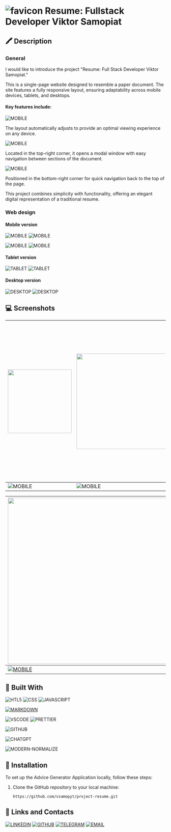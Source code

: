 # ![favicon](https://github.com/user-attachments/assets/a9ab21ce-9d1d-4ab6-9de5-655a3a1d172f) Resume: Fullstack Developer Viktor Samopiat 


## 🖍 Description
### General
I would like to introduce the project "Resume: Full Stack Developer Viktor Samopiat."

This is a single-page website designed to resemble a paper document. The site features a fully responsive layout, ensuring adaptability across mobile devices, tablets, and desktops.

#### Key features include:
![MOBILE](https://img.shields.io/badge/Adaptive_design:-blue)

The layout automatically adjusts to provide an optimal viewing experience on any device.

![MOBILE](https://img.shields.io/badge/Burger_Menu::-blue)

Located in the top-right corner, it opens a modal window with easy navigation between sections of the document.

![MOBILE](https://img.shields.io/badge/Scroll_to_Top_Button:-blue)

Positioned in the bottom-right corner for quick navigation back to the top of the page.

This project combines simplicity with functionality, offering an elegant digital representation of a traditional resume.

### Web design
#### Mobile version
![MOBILE](https://img.shields.io/badge/Mobile-from_320px_to_575px-blue)
![MOBILE](https://img.shields.io/badge/Adaptive_design-blue)

![MOBILE](https://img.shields.io/badge/Mobile-from_576px_to_759px-blue)
![MOBILE](https://img.shields.io/badge/Adaptive_design-blue)

#### Tablet version
![TABLET](https://img.shields.io/badge/Tablet-from_760px_to_999px-blue)
![TABLET](https://img.shields.io/badge/Adaptive_design-blue)

#### Desktop version
![DESKTOP](https://img.shields.io/badge/Desktop-from_1000px-blue)
![DESKTOP](https://img.shields.io/badge/Adaptive_design-blue)




## 💻 Screenshots

| <img src="https://github.com/user-attachments/assets/5167417d-8621-456e-b1c6-392adb5c3590" width="200" /> |<img src="https://github.com/user-attachments/assets/f3ffc34e-42e4-47c6-bc52-a4f3d85f70f5" width="300" /> | <img src="https://github.com/user-attachments/assets/98c792df-6d6b-4ec6-bfcd-64281e2d7a0d" width="500" /> |
|---|---|---|
| ![MOBILE](https://img.shields.io/badge/Home-Mobile-blue) |  ![MOBILE](https://img.shields.io/badge/Home-Tablet-blue) |  ![MOBILE](https://img.shields.io/badge/Home-Desktop-blue)|

|  <img src="https://github.com/user-attachments/assets/94973ad7-2d62-409e-abab-1ce659b922c5" width="522" /> |  <img src="https://github.com/user-attachments/assets/40a689c3-cd8f-4b0b-b98c-a4787ee3cd58" width="485" />|
|---|---|
|[![MOBILE](https://img.shields.io/badge/Mobile-PageSpeed_Insights-blue)](https://pagespeed.web.dev/analysis/https-vsamopyt-github-io-project-resume/h1uc14wmcd?form_factor=mobile)|[![DESKTOP](https://img.shields.io/badge/Desktop-PageSpeed_Insights-blue)](https://pagespeed.web.dev/analysis/https-vsamopyt-github-io-project-resume/h1uc14wmcd?form_factor=desktop)|





## 🚀 Built With
![HTL5](https://img.shields.io/badge/HTML5-E34F26?style=for-the-badge&logo=html5&logoColor=white)
![CSS](https://img.shields.io/badge/CSS3-1572B6?style=for-the-badge&logo=css3&logoColor=white)
![JAVASCRIPT](https://img.shields.io/badge/JavaScript-323330?style=for-the-badge&logo=javascript&logoColor=F7DF1E)


[![MARKDOWN](https://img.shields.io/badge/Markdown-000000?style=for-the-badge&logo=markdown&logoColor=white)](https://www.markdownguide.org/)


![VSCODE](https://img.shields.io/badge/VSCode-0078D4?style=for-the-badge&logo=visual%20studio%20code&logoColor=white)
![PRETTIER](https://img.shields.io/badge/prettier-1A2C34?style=for-the-badge&logo=prettier&logoColor=F7BA3E)


![GITHUB](https://img.shields.io/badge/GitHub-100000?style=for-the-badge&logo=github&logoColor=white)

![CHATGPT](https://img.shields.io/badge/ChatGPT-74aa9c?style=for-the-badge&logo=openai&logoColor=white)

![MODERN-NORMALIZE](https://img.shields.io/badge/MODERN--NORMALIZE-47cf80)



## 🔌 Installation

To set up the Advice Generator Application locally, follow these steps:

1. Clone the GitHub repository to your local machine:
    
    ```
   https://github.com/vsamopyt/project-resume.git
    ```
    





## 🔗 Links and Contacts 
[![LINKEDIN](https://img.shields.io/badge/linkedin-0A66C2?style=for-the-badge&logo=linkedin&logoColor=white)](https://www.linkedin.com/public-profile/settings?trk=d_flagship3_profile_self_view_public_profile)
[![GITHUB](https://img.shields.io/badge/GitHub-100000?style=for-the-badge&logo=github&logoColor=white)](https://github.com/vsamopyt)
[![TELEGRAM](https://img.shields.io/badge/Telegram-2CA5E0?style=for-the-badge&logo=telegram&logoColor=white)](https://t.me/vsamopiat)
[![EMAIL](https://img.shields.io/badge/Gmail-D14836?style=for-the-badge&logo=gmail&logoColor=white)](v.samopyt14@gmail.com)
